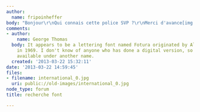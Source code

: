 ```yaml
---
author:
  name: fripoinheffer
body: "Bonjour\r\nQui connais cette police SVP ?\r\nMerci d'avance[img:sites/default/files/old-images/international_3632.jpg]"
comments:
- author:
    name: George Thomas
  body: It appears to be a lettering font named Fotura originated by Alphabet Innovations
    in 1969. I don't know of anyone who has done a digital version, so this may be
    available under another name.
  created: '2013-03-22 15:32:11'
date: '2013-03-22 14:59:45'
files:
- filename: international_0.jpg
  uri: public://old-images/international_0.jpg
node_type: forum
title: recherche font

---
```

